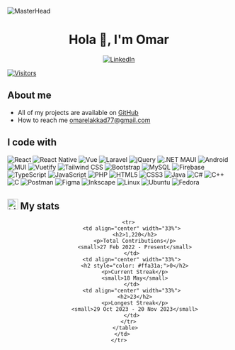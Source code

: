 ![MasterHead](https://user-images.githubusercontent.com/74038190/225813708-98b745f2-7d22-48cf-9150-083f1b00d6c9.gif)

<h1 align="center">Hola 👋, I'm Omar</h1>
<p align="center">
  <a href="https://www.linkedin.com/in/omarelakkad77" target="_blank">
    <img src="https://img.shields.io/badge/LINKEDIN-grey?style=for-the-badge" alt="LinkedIn" />
    
[![Visitors](https://api.visitorbadge.io/api/visitors?path=https%3A%2F%2Fgithub.com%2FOmarelakkad1&label=VISITORS&labelColor=%232ccce4&countColor=%23d9e3f0&style=flat-square&labelStyle=none)](https://visitorbadge.io/status?path=https%3A%2F%2Fgithub.com%2FOmarelakkad1)

<h2>About me</h2>
<ul>
  <li>All of my projects are available on <a href="https://github.com/Omarelakkad1">GitHub</a></li>
  <li>How to reach me <a href="mailto:omarelakkad77@gmail.com">omarelakkad77@gmail.com</a></li>
</ul>

<!-- i code with Section  -->
<h2>I code with</h2>


<div align="left">
  <!-- Row 1 -->
  <img src="https://img.shields.io/badge/React-61DAFB?style=for-the-badge&logo=react&logoColor=black" alt="React" />
  <img src="https://img.shields.io/badge/React_Native-61DAFB?style=for-the-badge&logo=react&logoColor=black" alt="React Native" />
  <img src="https://img.shields.io/badge/Vue-4FC08D?style=for-the-badge&logo=vue.js&logoColor=white" alt="Vue" />
  <img src="https://img.shields.io/badge/Laravel-FF2D20?style=for-the-badge&logo=laravel&logoColor=white" alt="Laravel" />
  <img src="https://img.shields.io/badge/jQuery-0769AD?style=for-the-badge&logo=jquery&logoColor=white" alt="jQuery" />
  <img src="https://img.shields.io/badge/.NET_MAUI-512BD4?style=for-the-badge&logo=dotnet&logoColor=white" alt=".NET MAUI" />
  <img src="https://img.shields.io/badge/Android-3DDC84?style=for-the-badge&logo=android&logoColor=white" alt="Android" />
  <img src="https://img.shields.io/badge/MUI-007FFF?style=for-the-badge&logo=mui&logoColor=white" alt="MUI" />
  <img src="https://img.shields.io/badge/Vuetify-1867C0?style=for-the-badge&logo=vuetify&logoColor=white" alt="Vuetify" />

  <!-- Row 2 -->
  <img src="https://img.shields.io/badge/Tailwind_CSS-06B6D4?style=for-the-badge&logo=tailwindcss&logoColor=white" alt="Tailwind CSS" />
  <img src="https://img.shields.io/badge/Bootstrap-7952B3?style=for-the-badge&logo=bootstrap&logoColor=white" alt="Bootstrap" />
  <img src="https://img.shields.io/badge/MySQL-4479A1?style=for-the-badge&logo=mysql&logoColor=white" alt="MySQL" />
  <img src="https://img.shields.io/badge/Firebase-FFCA28?style=for-the-badge&logo=firebase&logoColor=black" alt="Firebase" />
  <img src="https://img.shields.io/badge/TypeScript-3178C6?style=for-the-badge&logo=typescript&logoColor=white" alt="TypeScript" />
  <img src="https://img.shields.io/badge/JavaScript-F7DF1E?style=for-the-badge&logo=javascript&logoColor=black" alt="JavaScript" />
  <img src="https://img.shields.io/badge/PHP-777BB4?style=for-the-badge&logo=php&logoColor=white" alt="PHP" />
  <img src="https://img.shields.io/badge/HTML5-E34F26?style=for-the-badge&logo=html5&logoColor=white" alt="HTML5" />

  <!-- Row 3 -->
  <img src="https://img.shields.io/badge/CSS3-1572B6?style=for-the-badge&logo=css3&logoColor=white" alt="CSS3" />
  <img src="https://img.shields.io/badge/Java-ED8B00?style=for-the-badge&logo=java&logoColor=white" alt="Java" />
  <img src="https://img.shields.io/badge/C%23-239120?style=for-the-badge&logo=csharp&logoColor=white" alt="C#" />
  <img src="https://img.shields.io/badge/C++-00599C?style=for-the-badge&logo=cplusplus&logoColor=white" alt="C++" />
  <img src="https://img.shields.io/badge/C-A8B9CC?style=for-the-badge&logo=c&logoColor=black" alt="C" />
  <img src="https://img.shields.io/badge/Postman-FF6C37?style=for-the-badge&logo=postman&logoColor=white" alt="Postman" />
  <img src="https://img.shields.io/badge/Figma-F24E1E?style=for-the-badge&logo=figma&logoColor=white" alt="Figma" />
  <img src="https://img.shields.io/badge/Inkscape-000000?style=for-the-badge&logo=inkscape&logoColor=white" alt="Inkscape" />
  <img src="https://img.shields.io/badge/Linux-FCC624?style=for-the-badge&logo=linux&logoColor=black" alt="Linux" />
  <img src="https://img.shields.io/badge/Ubuntu-E95420?style=for-the-badge&logo=ubuntu&logoColor=white" alt="Ubuntu" />

  <!-- Row 4 -->
  <img src="https://img.shields.io/badge/Fedora-294172?style=for-the-badge&logo=fedora&logoColor=white" alt="Fedora" />
</div>

<!-- GitHub Stats Section -->
<h2><img src="https://img.icons8.com/ios-filled/24/FFFFFF/link--v1.png" width="24px" alt="Link Icon"/> My stats</h2>

<div align="center">

          <tr>
            <td align="center" width="33%">
              <h2>1,220</h2>
              <p>Total Contributions</p>
              <small>27 Feb 2022 - Present</small>
            </td>
            <td align="center" width="33%">
              <h2 style="color: #ffa31a;">0</h2>
              <p>Current Streak</p>
              <small>18 May</small>
            </td>
            <td align="center" width="33%">
              <h2>23</h2>
              <p>Longest Streak</p>
              <small>29 Oct 2023 - 20 Nov 2023</small>
            </td>
          </tr>
        </table>
      </td>
    </tr>
  </table>
</div>
